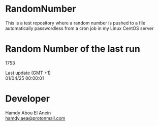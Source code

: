 # RandomNumber    
This is a test repository where a random number is pushed to a file automatically passwordless from a cron job in my Linux CentOS server    
# Random Number of the last run   
1753
      
Last update (GMT +1)    
01/04/25 00:00:01
# Developer    
Hamdy Abou El Anein   
hamdy.aea@protonmail.com
